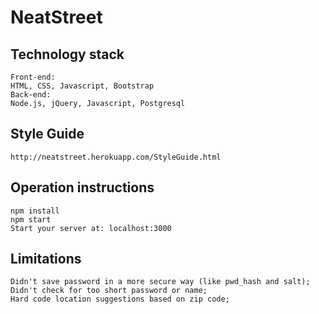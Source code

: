 # NeatStreet

## Technology stack
```
Front-end: 
HTML, CSS, Javascript, Bootstrap
Back-end: 
Node.js, jQuery, Javascript, Postgresql
```
## Style Guide
```
http://neatstreet.herokuapp.com/StyleGuide.html
```
## Operation instructions
```
npm install
npm start
Start your server at: localhost:3000
```
## Limitations
```
Didn't save password in a more secure way (like pwd_hash and salt);
Didn't check for too short password or name;
Hard code location suggestions based on zip code;
```

